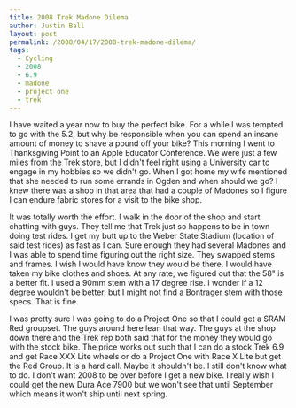 ```yaml
---
title: 2008 Trek Madone Dilema
author: Justin Ball
layout: post
permalink: /2008/04/17/2008-trek-madone-dilema/
tags:
  - Cycling
  - 2008
  - 6.9
  - madone
  - project one
  - trek
---
```


I have waited a year now to buy the perfect bike. For a while I was tempted to go with the 5.2, but why be responsible when you can spend an insane amount of money to shave a pound off your bike? This morning I went to Thanksgiving Point to an Apple Educator Conference. We were just a few miles from the Trek store, but I didn't feel right using a University car to engage in my hobbies so we didn't go. When I got home my wife mentioned that she needed to run some errands in Ogden and when should we go? I knew there was a shop in that area that had a couple of Madones so I figure I can endure fabric stores for a visit to the bike shop. 

It was totally worth the effort. I walk in the door of the shop and start chatting with guys. They tell me that Trek just so happens to be in town doing test rides. I get my butt up to the Weber State Stadium (location of said test rides) as fast as I can. Sure enough they had several Madones and I was able to spend time figuring out the right size. They swapped stems and frames. I wish I would have know they would be there. I would have taken my bike clothes and shoes. At any rate, we figured out that the 58" is a better fit. I used a 90mm stem with a 17 degree rise. I wonder if a 12 degree wouldn't be better, but I might not find a Bontrager stem with those specs. That is fine.

I was pretty sure I was going to do a Project One so that I could get a SRAM Red groupset. The guys around here lean that way. The guys at the shop down there and the Trek rep both said that for the money they would go with the stock bike. The price works out such that I can do a stock Trek 6.9 and get Race XXX Lite wheels or do a Project One with Race X Lite but get the Red Group. It is a hard call. Maybe it shouldn't be. I still don't know what to do. I don't want 2008 to be over before I get a new bike. I really wish I could get the new Dura Ace 7900 but we won't see that until September which means it won't ship until next spring.